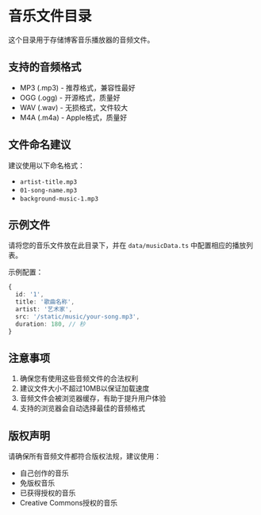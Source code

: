 # 音乐文件目录

这个目录用于存储博客音乐播放器的音频文件。

## 支持的音频格式

- MP3 (.mp3) - 推荐格式，兼容性最好
- OGG (.ogg) - 开源格式，质量好
- WAV (.wav) - 无损格式，文件较大
- M4A (.m4a) - Apple格式，质量好

## 文件命名建议

建议使用以下命名格式：
- `artist-title.mp3`
- `01-song-name.mp3`
- `background-music-1.mp3`

## 示例文件

请将您的音乐文件放在此目录下，并在 `data/musicData.ts` 中配置相应的播放列表。

示例配置：
```typescript
{
  id: '1',
  title: '歌曲名称',
  artist: '艺术家',
  src: '/static/music/your-song.mp3',
  duration: 180, // 秒
}
```

## 注意事项

1. 确保您有使用这些音频文件的合法权利
2. 建议文件大小不超过10MB以保证加载速度
3. 音频文件会被浏览器缓存，有助于提升用户体验
4. 支持的浏览器会自动选择最佳的音频格式

## 版权声明

请确保所有音频文件都符合版权法规，建议使用：
- 自己创作的音乐
- 免版权音乐
- 已获得授权的音乐
- Creative Commons授权的音乐
